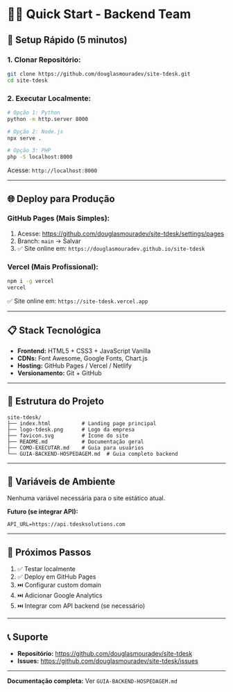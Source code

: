 # 👨‍💻 Quick Start - Backend Team

## 🚀 Setup Rápido (5 minutos)

### **1. Clonar Repositório**:
```bash
git clone https://github.com/douglasmouradev/site-tdesk.git
cd site-tdesk
```

### **2. Executar Localmente**:
```bash
# Opção 1: Python
python -m http.server 8000

# Opção 2: Node.js
npx serve .

# Opção 3: PHP
php -S localhost:8000
```

Acesse: `http://localhost:8000`

---

## 🌐 Deploy para Produção

### **GitHub Pages** (Mais Simples):
1. Acesse: https://github.com/douglasmouradev/site-tdesk/settings/pages
2. Branch: `main` → Salvar
3. ✅ Site online em: `https://douglasmouradev.github.io/site-tdesk`

### **Vercel** (Mais Profissional):
```bash
npm i -g vercel
vercel
```
✅ Site online em: `https://site-tdesk.vercel.app`

---

## 📋 Stack Tecnológica

- **Frontend:** HTML5 + CSS3 + JavaScript Vanilla
- **CDNs:** Font Awesome, Google Fonts, Chart.js
- **Hosting:** GitHub Pages / Vercel / Netlify
- **Versionamento:** Git + GitHub

---

## 🔧 Estrutura do Projeto

```
site-tdesk/
├── index.html          # Landing page principal
├── logo-tdesk.png      # Logo da empresa
├── favicon.svg         # Ícone do site
├── README.md           # Documentação geral
├── COMO-EXECUTAR.md    # Guia para usuários
└── GUIA-BACKEND-HOSPEDAGEM.md  # Guia completo backend
```

---

## 🔐 Variáveis de Ambiente

Nenhuma variável necessária para o site estático atual.

**Futuro (se integrar API):**
```env
API_URL=https://api.tdesksolutions.com
```

---

## 🎯 Próximos Passos

1. ✅ Testar localmente
2. ✅ Deploy em GitHub Pages
3. ⏭️ Configurar custom domain
4. ⏭️ Adicionar Google Analytics
5. ⏭️ Integrar com API backend (se necessário)

---

## 📞 Suporte

- **Repositório:** https://github.com/douglasmouradev/site-tdesk
- **Issues:** https://github.com/douglasmouradev/site-tdesk/issues

---

**Documentação completa:** Ver `GUIA-BACKEND-HOSPEDAGEM.md`

